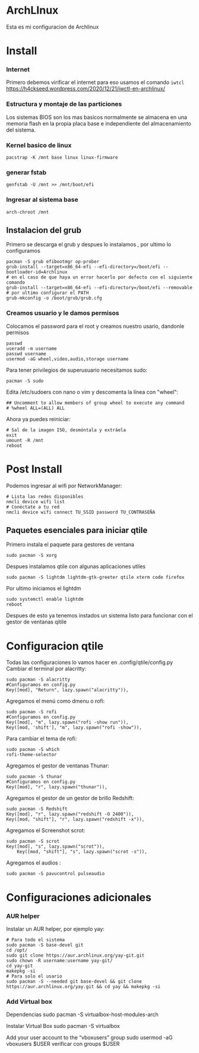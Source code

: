 # ArchLInux
Esta es mi configuracion de Archlinux 
# Install
### Internet 
Primero debemos virificar el internet para eso usamos el comando ```iwtcl```  
https://h4ckseed.wordpress.com/2020/12/21/iwctl-en-archlinux/
### Estructura y montaje de las particiones 
Los sistemas BIOS son los mas basicos normalmente se almacena en una memoria flash en la propia placa base e independiente del almacenamiento del sistema.
### Kernel basico de linux
```
pacstrap -K /mnt base linux linux-firmware
```
### generar fstab 
```
genfstab -U /mnt >> /mnt/boot/efi
```
### Ingresar al sistema base 
```
arch-chroot /mnt
```
## Instalacion del grub
Primero se descarga el grub y despues lo instalamos , por ultimo lo configuramos 
```
pacman -S grub efibootmgr op-prober
grub-install --target=x86_64-efi --efi-directory=/boot/efi --bootloader-id=Archlinux
# en el caso de que haya un error hacerlo por defecto con el siguiente comando
grub-install --target=x86_64-efi --efi-directory=/boot/efi --removable
# por ultimo configurar el PATH
grub-mkconfig -o /boot/grub/grub.cfg 
```
### Creamos usuario y le damos permisos
Colocamos el password para el root y creamos nuestro usario, dandonle permisos 
```
passwd
useradd -m username
passwd username
usermod -aG wheel,video,audio,storage username
```
Para tener privilegios de superusuario necesitamos sudo:
```
pacman -S sudo
```
Edita /etc/sudoers con nano o vim y descomenta la línea con "wheel":
```
## Uncomment to allow members of group wheel to execute any command
# %wheel ALL=(ALL) ALL
```
Ahora ya puedes reiniciar:
```
# Sal de la imagen ISO, desmóntala y extráela
exit
umount -R /mnt
reboot
```
# Post Install
Podemos ingresar al wifi por NetworkManager:
```
# Lista las redes disponibles
nmcli device wifi list
# Conéctate a tu red
nmcli device wifi connect TU_SSID password TU_CONTRASEÑA
```
## Paquetes esenciales para iniciar qtile
Primero instala el paquete para gestores de ventana
```
sudo pacman -S xorg
```
Despues instalamos qtile con algunas aplicaciones utiles 
```
sudo pacman -S lightdm lightdm-gtk-greeter qtile xterm code firefox 
```
Por ultimo iniciamos el lightdm 
```
sudo systemctl enable lightdm
reboot
```
Despues de esto ya tenemos instados un sistema listo para funcionar con el gestor de ventanas qitile 
# Configuracion qtile
Todas las configuraciones lo vamos hacer en .config/qtile/config.py
Cambiar el terminal por alacritty:
```
sudo pacman -S alacritty
#Configuramos en config.py
Key([mod], "Return", lazy.spawn("alacritty")),
```  
Agregamos el menú como dmenu o rofi:
``` 
sudo pacman -S rofi
#Configuramos en config.py
Key([mod], "m", lazy.spawn("rofi -show run")),
Key([mod, 'shift'], "m", lazy.spawn("rofi -show")),
```
Para cambiar el tema de rofi:
```
sudo pacman -S which
rofi-theme-selector
```
Agregamos el gestor de ventanas Thunar: 
```   
sudo pacman -S thunar
#Configuramos en config.py
Key([mod], "r", lazy.spawn("thunar")),
``` 
Agregamos el gestor de un gestor de brillo Redshift:
``` 
sudo pacman -S Redshift
Key([mod], "r", lazy.spawn("redshift -O 2400")),
Key([mod, "shift"], "r", lazy.spawn("redshift -x")),
```
Agregamos el Screenshot scrot:
``` 
sudo pacman -S scrot
Key([mod], "s", lazy.spawn("scrot")),
    Key([mod, "shift"], "s", lazy.spawn("scrot -s")),
```
Agregamos el audios :
``` 
sudo pacman -S pavucontrol pulseaudio

```
# Configuraciones adicionales 
### AUR helper
Instalar un AUR helper, por ejemplo yay:
```
# Para todo el sistema 
sudo pacman -S base-devel git
cd /opt/
sudo git clone https://aur.archlinux.org/yay-git.git
sudo chown -R username:username yay-git/
cd yay-git
makepkg -si
# Para solo el usario 
sudo pacman -S --needed git base-devel && git clone https://aur.archlinux.org/yay.git && cd yay && makepkg -si
```

### Add Virtual box 
Dependencias 
sudo pacman -S virtualbox-host-modules-arch

Instalar Virtual Box 
sudo pacman -S virtualbox

Add your user account to the “vboxusers” group
sudo usermod -aG vboxusers $USER
verificar con groups $USER

